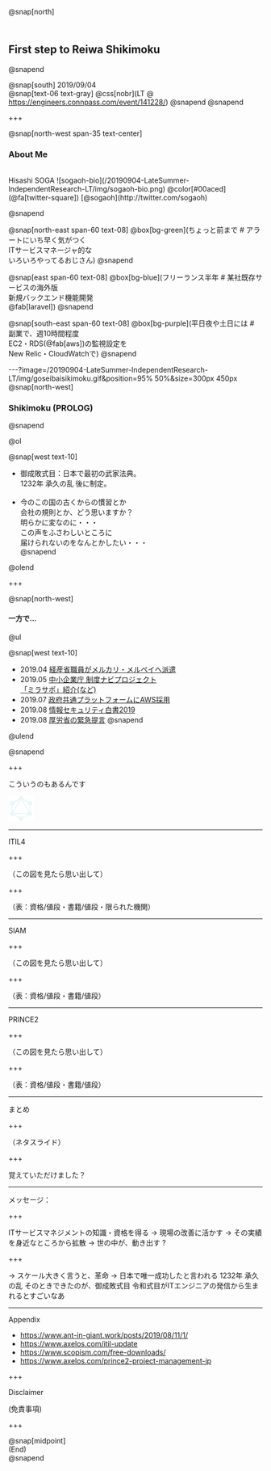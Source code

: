 @snap[north]
## <br>First step to Reiwa Shikimoku
@snapend

@snap[south]
2019/09/04  
@snap[text-06 text-gray]
@css[nobr](LT @ https://engineers.connpass.com/event/141228/)
@snapend
@snapend


+++

@snap[north-west span-35 text-center]
### About Me 
<br>  
Hisashi SOGA  
![sogaoh-bio](/20190904-LateSummer-IndependentResearch-LT/img/sogaoh-bio.png)  
@color[#00aced](@fa[twitter-square]) [@sogaoh](http://twitter.com/sogaoh)  

@snapend


@snap[north-east span-60 text-08]
@box[bg-green](ちょっと前まで # アラートにいち早く気がつく<br>ITサービスマネージャ的な<br>いろいろやってるおじさん)
@snapend

@snap[east span-60 text-08]
@box[bg-blue](フリーランス半年 # 某社既存サービスの海外版<br>新規バックエンド機能開発<br> @fab[laravel])
@snapend

@snap[south-east span-60 text-08]
@box[bg-purple](平日夜や土日には # 副業で、週10時間程度<br>EC2・RDS(@fab[aws])の監視設定を<br>New Relic・CloudWatchで)
@snapend

---?image=/20190904-LateSummer-IndependentResearch-LT/img/goseibaisikimoku.gif&position=95% 50%&size=300px 450px
@snap[north-west]
### Shikimoku (PROLOG)
@snapend

@ol

@snap[west text-10]
- 御成敗式目：日本で最初の武家法典。<br>1232年 承久の乱 後に制定。<br><br>  
- 今のこの国の古くからの慣習とか<br>会社の規則とか、どう思いますか？<br>明らかに変なのに・・・<br>この声をふさわしいところに<br>届けられないのをなんとかしたい・・・  
@snapend

@olend

+++
<!--
ITサービスマネージャ
- 国際的にも認められているITサービス<br>マネージャー系の資格にヒント？？  
（人が少ないことを示す表）
-->
@snap[north-west]
#### 一方で...

@ul

@snap[west text-10]
- 2019.04  [経産省職員がメルカリ・メルペイへ派遣](https://merpoli.mercari.com/entry/2019/04/16/070000)
- 2019.05  [中小企業庁 制度ナビプロジェクト<br>「ミラサポ」紹介(など)](https://sogaoh.hatenablog.com/entry/2019/05/15/073645)
- 2019.07  [政府共通プラットフォームにAWS採用](https://phantomcryptomining.com/deepweb/2019-07-14-003/)
- 2019.08  [情報セキュリティ白書2019](https://www.ipa.go.jp/security/publications/hakusyo/2019.html)
- 2019.08  [厚労省の緊急提言](https://www.pt-ot-st.net/index.php/topics/detail/987)
@snapend

@ulend

@snapend

+++

こういうのもあるんです
<!-- スライドは公開するのでご安心を -->
![](/20190904-LateSummer-IndependentResearch-LT/img/graphql.gif)

---

ITIL4

+++

（この図を見たら思い出して）

+++

（表：資格/値段・書籍/値段・限られた機関）

---

SIAM

+++

（この図を見たら思い出して）

+++

（表：資格/値段・書籍/値段）

---

PRINCE2

+++

（この図を見たら思い出して）

+++

（表：資格/値段・書籍/値段）

---

まとめ

+++

（ネタスライド）

+++

覚えていただけました？

---

メッセージ：

+++

ITサービスマネジメントの知識・資格を得る
→ 現場の改善に活かす 
→ その実績を身近なところから拡散
→ 世の中が、動き出す ?

+++

→ スケール大きく言うと、革命
→ 日本で唯一成功したと言われる 1232年 承久の乱
そのときできたのが、御成敗式目
令和式目がITエンジニアの発信から生まれるとすごいなあ

---

Appendix

- https://www.ant-in-giant.work/posts/2019/08/11/1/
- https://www.axelos.com/itil-update
- https://www.scopism.com/free-downloads/
- https://www.axelos.com/prince2-project-management-jp


+++

Disclaimer

(免責事項)

+++

@snap[midpoint]  
(End)  
@snapend
